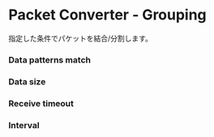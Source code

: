 <link href="../params.css" rel="stylesheet" />

# Packet Converter - Grouping

指定した条件でパケットを結合/分割します。<br>

### Data patterns match

### Data size

### Receive timeout

### Interval

<br><br>

